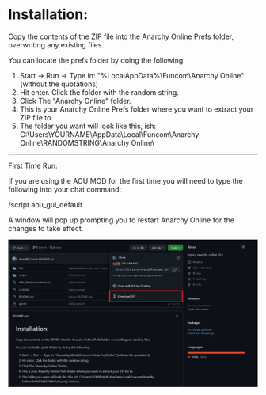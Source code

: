 
# Installation:

Copy the contents of the ZIP file into  the  Anarchy Online Prefs folder,
overwriting any existing files.

You can locate the prefs folder by doing the following:
1. Start -> Run -> Type in: "%LocalAppData%\Funcom\Anarchy Online" (without the quotations)
2. Hit enter. Click the folder with the random string.
3. Click The "Anarchy Online" folder.
4. This is your Anarchy Online Prefs folder where you want to extract your ZIP file to.
5. The folder you want will look like this, ish: C:\Users\YOURNAME\AppData\Local\Funcom\Anarchy Online\RANDOMSTRING\Anarchy Online\


----------------------------------------------------------------------------------------------


First Time Run:

If you are using the AOU MOD for the first time you will need to type the following
into your chat command:


/script aou_gui_default


A window will pop up prompting you to restart Anarchy Online for the changes to take effect.

![alt text](https://github.com/dracul89/aou_mod/blob/main/Screenshot%202022-01-29%20091838.png)
